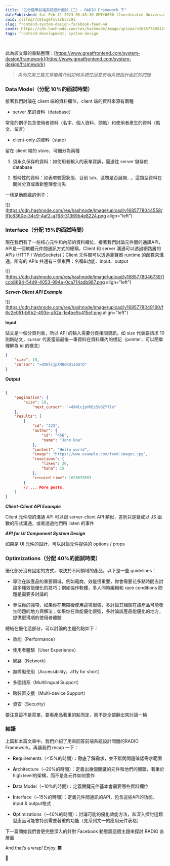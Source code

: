 ```yaml
---
title: "五分鐘學前端系統設計面試（三）- RADIO Framework 下"
datePublished: Sat Feb 11 2023 05:45:30 GMT+0000 (Coordinated Universal Time)
cuid: clifoq77c01wgmfnv1rbc5c9i
slug: frontend-system-design-facebook-feed-44
cover: https://cdn.hashnode.com/res/hashnode/image/upload/v1685778051245/da372604-af2b-4ca2-958a-4555a2e2c9d8.png
tags: frontend-development, system-design

---
```


此為該文章的重點整理：[https://www.greatfrontend.com/system-design/framework](https://www.greatfrontend.com/system-design/framework)

> *系列文第三篇文章繼續介紹如何系統性回答前端系統設計面試的問題*

### Data Model（分配 10%的面試時間）

接著我們討論在 client 端的資料欄位，client 端的資料來源有兩種

* server 來的資料（database）
    

常見的例子包含使用者資料（名字、個人資料、頭貼）和使用者產生的資料（貼文、留言）

* client-only 的資料（state）
    

留在 client 端的 store，可細分為兩種

1. 須永久保存的資料：如使用者輸入的表單資訊，需送往 server 儲存於 database
    
2. 暫時性的資料：如表單驗證狀態、目前 tab、區塊是否展開…，這類型資料在關掉分頁或重新整理會消失
    

一樣是動態牆的例子：

![](https://cdn.hashnode.com/res/hashnode/image/upload/v1685778044558/91c8360e-34c9-4af2-a768-31369b4e8224.png align="left")

### Interface（分配 15%的面試時間）

現在我們有了一些核心元件和內部的資料欄位，接著我們討論元件間的通訊API，API是一個軟體元件間通訊方式的總稱，Client 和 server 溝通可以透過網路層的 APIs (HTTP / WebSockets)；Client 元件間可以透過瀏覽器 runtime 的函數來溝通，所有的 APIs 共通有三個東西：名稱&功能、input、output

![](https://cdn.hashnode.com/res/hashnode/image/upload/v1685778046739/1ccb8694-54d9-4053-994e-0ca714adb987.png align="left")

***Server-Client API Example***

![](https://cdn.hashnode.com/res/hashnode/image/upload/v1685778049160/f6c2e051-b9b2-493e-a52a-1e4be9c415ef.png align="left")

**Input**

貼文是一個分頁列表，所以 API 的輸入需要分頁相關資訊，如 size 代表要請求 10 則新貼文，cursor 代表當前最後一筆資料在資料庫內的標記（pointer，可以簡單理解為 id 的概念）

```json
{
    "size": 10,
    "cursor": "=dXNlcjpXMDdRQ1JQQTQ"
}
```

**Output**

```json

{
    "pagination": {
        "size": 10,
            "next_cursor": "=dXNlcjpVMEc5V0ZYTlo"
    },
    "results": [
        {
            "id": "123",
            "author": {
                "id": "456",
                "name": "John Doe"
            },
            "content": "Hello world",
            "image": "https://www.example.com/feed-images.jpg",
            "reactions": {
                "likes": 20,
                "haha": 15
            },
            "created_time": 1620639583
        }
        // ... More posts.
    ]
}
```

***Client-Client API Example***

Client 元件間的溝通 API 可以跟 server-client API 類似，差別只是變成以 JS 函數的形式溝通，或者透過他們所 listen 的事件

***API for UI Component System Design***[​](https://www.greatfrontend.com/system-design/framework#api-for-ui-component-system-design)

如果是 UI 元件的設計，可以討論元件提供的 options / props

### Optimizations（分配 40%的面試時間）

優化部分沒有固定的方式，取決於不同領域的產品，以下是一些 guidelines：

* 專注在該產品的重要領域，例如電商，效能很重要，你會需要花多點時間去討論多種效能優化的技巧；例如協作軟體，多人同時編輯和 race conditions 問題是需要多討論的
    
* 專注你的強項，如果你在無障礙使用這塊很強，多討論其相關在該產品可能發生問題的地方與解法；如果你在效能優化很強，多討論該產品能優化的地方，提供更滑順的使用者體驗[​](https://www.greatfrontend.com/system-design/framework#general-optimizationdeep-dive-areas)
    

總結在優化這部分，可以討論的主題列點如下：

* 效能（Performance）
    
* 使用者體驗（User Experience）
    
* 網路（Network）
    
* 無障礙使用（Accessibility，a11y for short）
    
* 多國語系（Multilingual Support）
    
* 跨裝置支援（Multi-device Support）
    
* 資安（Security）
    

要注意這不是菜單，要看產品著重的點而定，而不是全部翻出來討論一輪

### 結語

上篇和本篇文章中，我們介紹了用來回答前端系統設計問題的RADIO Framework，再讓我們 recap 一下：

* **R**equirements（&lt;15%的時間）：徹底了解需求，並不斷問問題確認需求範圍
    
* **A**rchitecture（~20%的時間）：定義出幾個關鍵的元件和他們的關聯，著重於high level的架構，而不是各元件如何實作
    
* **D**ata Model（~10%的時間）：定義關鍵元件基本會需要哪些資料欄位
    
* **I**nterface（~15%的時間）：定義元件間通訊的API，包含這些API的功能、input & output格式
    
* **O**ptimizations（~40%的時間）：討論可能的優化效能方法，和深入探討這類型產品可能會特別需要著重的功能（見系列文一的應用元件表格）
    

下一篇開始我們會更完整深入的針對 Facebook 動態牆這個主題來探討 RADIO 各層面

And that’s a wrap! Enjoy. 🎆

👏